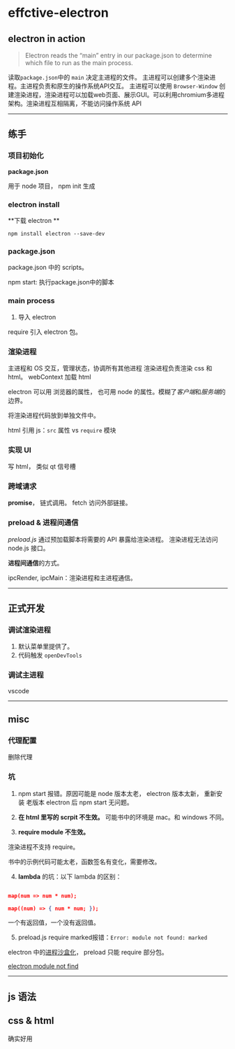 # effctive-electron

## electron in action

>Electron reads the “main”
entry in our package.json to
determine which file to run
as the main process.

读取`package.json`中的 `main` 决定主进程的文件。
主进程可以创建多个渲染进程。主进程负责和原生的操作系统API交互。
主进程可以使用 `Browser-Window` 创建渲染进程，渲染进程可以加载web页面、展示GUI。可以利用chromium多进程架构。渲染进程互相隔离，不能访问操作系统 API

---

## 练手

### 项目初始化

**package.json**

用于 node 项目， npm init 生成

### electron install

**下载 electron **

`npm install electron --save-dev `

### package.json

package.json 中的 scripts。

npm start: 执行package.json中的脚本

### main process

1. 导入 electron

require 引入 electron 包。

### 渲染进程

主进程和 OS 交互，管理状态，协调所有其他进程
渲染进程负责渲染 css 和 html。
webContext 加载 html

electron 可以用 浏览器的属性， 也可用 node 的属性。模糊了*客户端*和*服务端*的边界。

将渲染进程代码放到单独文件中。

html 引用 js：`src` 属性 vs `require` 模块

### 实现 UI

写 html， 类似 qt 信号槽

### 跨域请求

**promise**， 链式调用。 fetch 访问外部链接。

### preload & 进程间通信

*preload.js* 通过预加载脚本将需要的 API 暴露给渲染进程。
渲染进程无法访问 node.js 接口。

**进程间通信**的方式。

ipcRender, ipcMain：渲染进程和主进程通信。



---

## 正式开发

### 调试渲染进程

1. 默认菜单里提供了。
2. 代码触发 `openDevTools`

### 调试主进程

vscode

---

## misc

### 代理配置

删除代理

### 坑

1. npm start 报错。原因可能是 node 版本太老， electron 版本太新， 重新安装 老版本 electron 后 npm start 无问题。


2. **在 html 里写的 scrpit 不生效。**
可能书中的环境是 mac。和 windows 不同。

3. **require module 不生效。**

渲染进程不支持 require。

书中的示例代码可能太老，函数签名有变化，需要修改。

4. **lambda** 的坑：以下 lambda 的区别：

```json

map(num => num * num);

map((num) => { num * num; });

```

一个有返回值，一个没有返回值。

5. preload.js require marked报错：`Error: module not found: marked`

electron 中的[进程沙盒化](https://www.electronjs.org/zh/docs/latest/tutorial/sandbox)，
preload 只能 require 部分包。

[electron module not find](https://stackoverflow.com/questions/58653223/why-does-preload-js-return-error-module-not-found)

---

## js 语法


## css & html

确实好用
